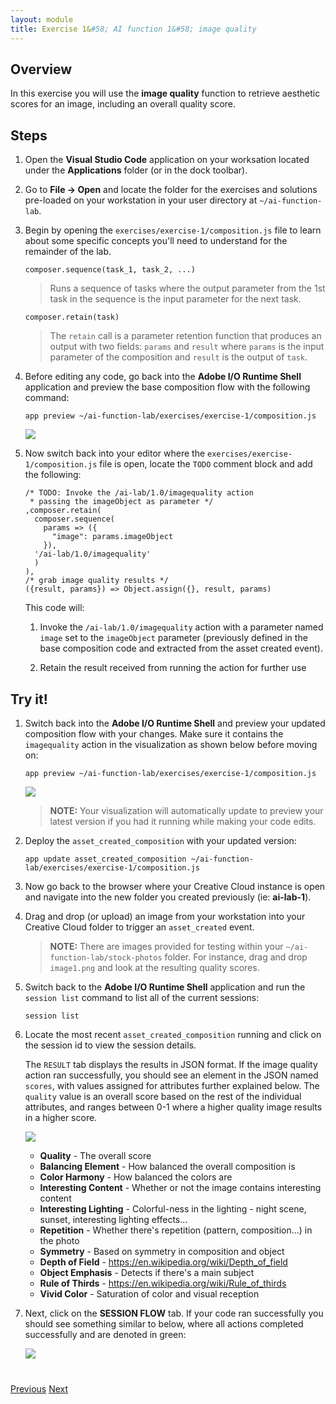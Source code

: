 ```yaml
---
layout: module
title: Exercise 1&#58; AI function 1&#58; image quality
---
```


<!--
# Exercise 1&#58; AI function: image quality
-->

## Overview
In this exercise you will use the **image quality** function to retrieve aesthetic scores for an image, including an overall quality score.

## Steps
1. Open the **Visual Studio Code** application on your worksation located under the **Applications** folder (or in the dock toolbar).

2. Go to **File -> Open** and locate the folder for the exercises and solutions pre-loaded on your workstation in your user directory at `~/ai-function-lab`.

3. Begin by opening the `exercises/exercise-1/composition.js` file to learn about some specific concepts you'll need to understand for the remainder of the lab.

     `composer.sequence(task_1, task_2, ...)`

      > Runs a sequence of tasks where the output parameter from the 1st task in the sequence is the input parameter for the next task.

     `composer.retain(task)`

      > The `retain` call is a parameter retention function that produces an output with two fields: `params` and `result` where `params` is the input parameter of the composition and `result` is the output of `task`.

4. Before editing any code, go back into the **Adobe I/O Runtime Shell** application and preview the base composition flow with the following command:

       app preview ~/ai-function-lab/exercises/exercise-1/composition.js

    ![](images/exercise1-base-flow.png)

5. Now switch back into your editor where the `exercises/exercise-1/composition.js` file is open, locate the `TODO` comment block and add the following:

       /* TODO: Invoke the /ai-lab/1.0/imagequality action
        * passing the imageObject as parameter */
       ,composer.retain(
         composer.sequence(
           params => ({
             "image": params.imageObject
           }),
         '/ai-lab/1.0/imagequality'
         )
       ),
       /* grab image quality results */
       ({result, params}) => Object.assign({}, result, params)

    This code will:

    1. Invoke the `/ai-lab/1.0/imagequality` action with a parameter named `image` set to the `imageObject` parameter (previously defined in the base composition code and extracted from the asset created event).

    2. Retain the result received from running the action for further use

## Try it!
1. Switch back into the **Adobe I/O Runtime Shell** and preview your updated composition flow with your changes. Make sure it contains the `imagequality` action in the visualization as shown below before moving on:

       app preview ~/ai-function-lab/exercises/exercise-1/composition.js

    ![](images/exercise1-flow.png)

    > **NOTE:** Your visualization will automatically update to preview your latest version if you had it running while making your code edits.

2. Deploy the `asset_created_composition` with your updated version:

       app update asset_created_composition ~/ai-function-lab/exercises/exercise-1/composition.js

1. Now go back to the browser where your Creative Cloud instance is open and navigate into the new folder you created previously (ie: **ai-lab-1**).

1. Drag and drop (or upload) an image from your workstation into your Creative Cloud folder to trigger an `asset_created` event.

    > **NOTE:** There are images provided for testing within your `~/ai-function-lab/stock-photos` folder. For instance, drag and drop `image1.png` and look at the resulting quality scores.

1. Switch back to the **Adobe I/O Runtime Shell** application and run the `session list` command to list all of the current sessions:

       session list

1. Locate the most recent `asset_created_composition` running and click on the session id to view the session details.

   The `RESULT` tab displays the results in JSON format. If the image quality action ran successfully, you should see an element in the JSON named `scores`, with values assigned for attributes further explained below. The `quality` value is an overall score based on the rest of the individual attributes, and ranges between 0-1 where a higher quality image results in a higher score.

    ![](images/image-quality-scores.png)


   - **Quality** - The overall score
   - **Balancing Element** - How balanced the overall composition is
   - **Color Harmony** - How balanced the colors are
   - **Interesting Content** - Whether or not the image contains interesting content
   - **Interesting Lighting** - Colorful-ness in the lighting - night scene, sunset, interesting lighting effects...
   - **Repetition** - Whether there's repetition (pattern, composition...) in the photo
   - **Symmetry** - Based on symmetry in composition and object
   - **Depth of Field** - https://en.wikipedia.org/wiki/Depth_of_field
   - **Object Emphasis** - Detects if there's a main subject
   - **Rule of Thirds** - https://en.wikipedia.org/wiki/Rule_of_thirds
   - **Vivid Color** -	Saturation of color and visual reception

2. Next, click on the **SESSION FLOW** tab. If your code ran successfully you should see something similar to below, where all actions completed successfully and are denoted in green:

    ![](images/exercise1-run.png)

<div class="row" style="margin-top:40px;">
<div class="col-sm-12">
<a href="module4.html" class="btn btn-default"><i class="glyphicon glyphicon-chevron-left"></i> Previous</a>
<a href="module6.html" class="btn btn-default pull-right">Next <i class="glyphicon
glyphicon-chevron-right"></i></a>
</div>
</div>
